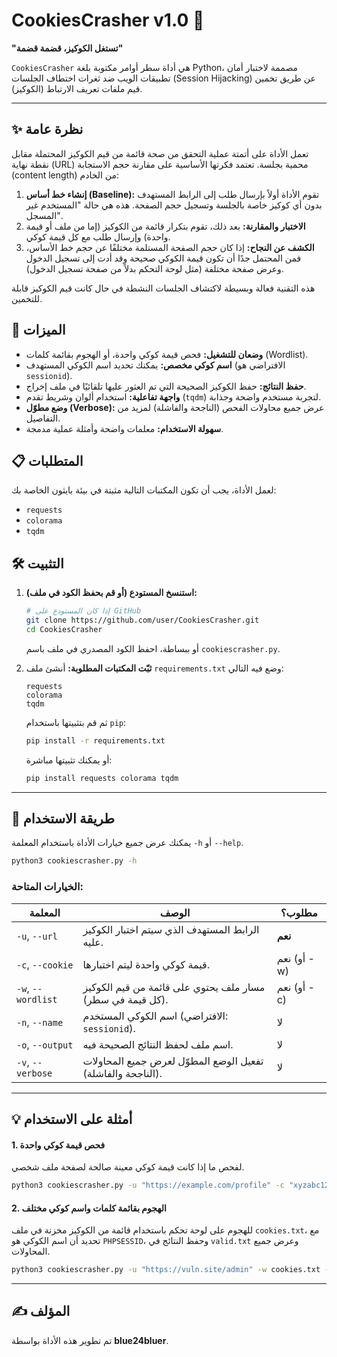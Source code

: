 # CookiesCrasher v1.0 🍪

**"تستغل الكوكيز، قضمة قضمة"**

`CookiesCrasher` هي أداة سطر أوامر مكتوبة بلغة Python، مصممة لاختبار أمان تطبيقات الويب ضد ثغرات اختطاف الجلسات (Session Hijacking) عن طريق تخمين قيم ملفات تعريف الارتباط (الكوكيز).

---

## ✨ نظرة عامة

تعمل الأداة على أتمتة عملية التحقق من صحة قائمة من قيم الكوكيز المحتملة مقابل نقطة نهاية (URL) محمية بجلسة. تعتمد فكرتها الأساسية على مقارنة حجم الاستجابة (content length) من الخادم:
1.  **إنشاء خط أساس (Baseline):** تقوم الأداة أولاً بإرسال طلب إلى الرابط المستهدف بدون أي كوكيز خاصة بالجلسة وتسجيل حجم الصفحة. هذه هي حالة "المستخدم غير المسجل".
2.  **الاختبار والمقارنة:** بعد ذلك، تقوم بتكرار قائمة من الكوكيز (إما من ملف أو قيمة واحدة) وإرسال طلب مع كل قيمة كوكي.
3.  **الكشف عن النجاح:** إذا كان حجم الصفحة المستلمة مختلفًا عن حجم خط الأساس، فمن المحتمل جدًا أن تكون قيمة الكوكي صحيحة وقد أدت إلى تسجيل الدخول وعرض صفحة مختلفة (مثل لوحة التحكم بدلاً من صفحة تسجيل الدخول).

هذه التقنية فعالة وبسيطة لاكتشاف الجلسات النشطة في حال كانت قيم الكوكيز قابلة للتخمين.

## 🚀 الميزات

-   **وضعان للتشغيل:** فحص قيمة كوكي واحدة، أو الهجوم بقائمة كلمات (Wordlist).
-   **اسم كوكي مخصص:** يمكنك تحديد اسم الكوكي المستهدف (الافتراضي هو `sessionid`).
-   **حفظ النتائج:** حفظ الكوكيز الصحيحة التي تم العثور عليها تلقائيًا في ملف إخراج.
-   **واجهة تفاعلية:** استخدام ألوان وشريط تقدم (`tqdm`) لتجربة مستخدم واضحة وجذابة.
-   **وضع مطوّل (Verbose):** عرض جميع محاولات الفحص (الناجحة والفاشلة) لمزيد من التفاصيل.
-   **سهولة الاستخدام:** معلمات واضحة وأمثلة عملية مدمجة.

## 📋 المتطلبات

لعمل الأداة، يجب أن تكون المكتبات التالية مثبتة في بيئة بايثون الخاصة بك:
-   `requests`
-   `colorama`
-   `tqdm`

## 🛠️ التثبيت

1.  **استنسخ المستودع (أو قم بحفظ الكود في ملف):**
    ```bash
    # إذا كان المستودع على GitHub
    git clone https://github.com/user/CookiesCrasher.git
    cd CookiesCrasher
    ```
    أو ببساطة، احفظ الكود المصدري في ملف باسم `cookiescrasher.py`.

2.  **ثبّت المكتبات المطلوبة:**
    أنشئ ملف `requirements.txt` وضع فيه التالي:
    ```
    requests
    colorama
    tqdm
    ```
    ثم قم بتثبيتها باستخدام `pip`:
    ```bash
    pip install -r requirements.txt
    ```
    أو يمكنك تثبيتها مباشرة:
    ```bash
    pip install requests colorama tqdm
    ```
---

## 📖 طريقة الاستخدام

يمكنك عرض جميع خيارات الأداة باستخدام المعلمة `-h` أو `--help`.

```bash
python3 cookiescrasher.py -h
```

### الخيارات المتاحة:
| المعلمة          | الوصف                                                          | مطلوب؟     |
|------------------|------------------------------------------------------------------|-----------|
| `-u`, `--url`    | الرابط المستهدف الذي سيتم اختبار الكوكيز عليه.                      | **نعم**   |
| `-c`, `--cookie` | قيمة كوكي واحدة ليتم اختبارها.                                       | نعم (أو -w)|
| `-w`, `--wordlist` | مسار ملف يحتوي على قائمة من قيم الكوكيز (كل قيمة في سطر).     | نعم (أو -c)|
| `-n`, `--name`   | اسم الكوكي المستخدم (الافتراضي: `sessionid`).                        | لا        |
| `-o`, `--output` | اسم ملف لحفظ النتائج الصحيحة فيه.                                 | لا        |
| `-v`, `--verbose`| تفعيل الوضع المطوّل لعرض جميع المحاولات (الناجحة والفاشلة).        | لا        |

---

## 💡 أمثلة على الاستخدام

#### 1. فحص قيمة كوكي واحدة

لفحص ما إذا كانت قيمة كوكي معينة صالحة لصفحة ملف شخصي.

```bash
python3 cookiescrasher.py -u "https://example.com/profile" -c "xyzabc123"
```

#### 2. الهجوم بقائمة كلمات واسم كوكي مختلف

للهجوم على لوحة تحكم باستخدام قائمة من الكوكيز مخزنة في ملف `cookies.txt`، مع تحديد أن اسم الكوكي هو `PHPSESSID`، وحفظ النتائج في `valid.txt` وعرض جميع المحاولات.

```bash
python3 cookiescrasher.py -u "https://vuln.site/admin" -w cookies.txt -n "PHPSESSID" -o valid.txt -v
```
---
## ✍️ المؤلف

تم تطوير هذه الأداة بواسطة **blue24bluer**.
